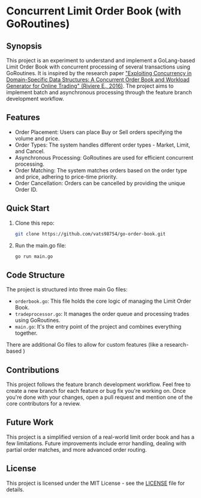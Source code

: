# Concurrent Limit Order Book (with GoRoutines)

## Synopsis

This project is an experiment to understand and implement a GoLang-based Limit Order Book with concurrent processing of several transactions using GoRoutines. It is inspired by the research paper [&#34;Exploiting Concurrency in Domain-Specific Data Structures: A Concurrent Order Book and Workload Generator for Online Trading&#34; (Riviere E., 2016)](https://www.researchgate.net/publication/308086656_Exploiting_Concurrency_in_Domain-Specific_Data_Structures_A_Concurrent_Order_Book_and_Workload_Generator_for_Online_Trading). The project aims to implement batch and asynchronous processing through the feature branch development workflow.

## Features

- Order Placement: Users can place Buy or Sell orders specifying the volume and price.
- Order Types: The system handles different order types - Market, Limit, and Cancel.
- Asynchronous Processing: GoRoutines are used for efficient concurrent processing.
- Order Matching: The system matches orders based on the order type and price, adhering to price-time priority.
- Order Cancellation: Orders can be cancelled by providing the unique Order ID.

## Quick Start

1. Clone this repo:
   ```bash
   git clone https://github.com/vats98754/go-order-book.git
   ```
2. Run the main.go file:
   ```bash
   go run main.go
   ```

## Code Structure

The project is structured into three main Go files:

- `orderbook.go`: This file holds the core logic of managing the Limit Order Book.
- `tradeprocessor.go`: It manages the order queue and processing trades using GoRoutines.
- `main.go`: It's the entry point of the project and combines everything together.

There are additional Go files to allow for custom features (like a research-based )

## Contributions

This project follows the feature branch development workflow. Feel free to create a new branch for each feature or bug fix you're working on. Once you're done with your changes, open a pull request and mention one of the core contributors for a review.

## Future Work

This project is a simplified version of a real-world limit order book and has a few limitations. Future improvements include error handling, dealing with partial order matches, and more advanced order routing.

## License

This project is licensed under the MIT License - see the [LICENSE](LICENSE) file for details.
